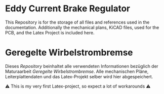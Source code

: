 # Eddy Current Brake Regulator
This Repository is for the storage of all files and references used in the documentation.
Additionally the mechanical plans, KiCAD files, used for the PCB, and the Latex Project is included here.

# Geregelte Wirbelstrombremse
Dieses *Repository* beinhaltet alle verwendeten Informationen bezüglich der Maturaarbeit *Geregelte Wirbelstrombremse*. Alle mechanischen Pläne, Leiterplattendaten und das Latex-Projekt selber wird hier abgespeichert.

:warning: This is my very first Latex-project, so expect a lot of workarounds :warning:
